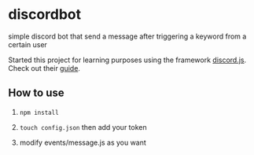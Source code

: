 # discordbot
simple discord bot that send a message after triggering a keyword from a certain user

Started this project for learning purposes using the framework [discord.js](https://www.npmjs.com/package/discord.js). Check out their [guide](https://discordjs.guide/).

## How to use
1) ``` npm install ```

2) ``` touch config.json ``` then add your token

3) modify events/message.js as you want

